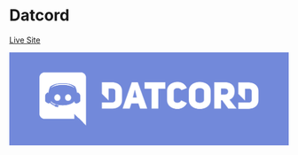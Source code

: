 # Datcord

[Live Site](http://datcord-aa.herokuapp.com)

![GitHub Logo](/app/assets/images/Banner.png)
